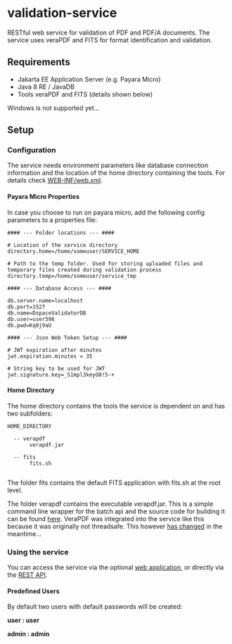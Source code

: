 # validation-service
RESTful web service for validation of PDF and PDF/A documents. The service uses veraPDF and FITS for format identification and validation.


## Requirements
- Jakarta EE Application Server (e.g. Payara Micro)
- Java 8 RE / JavaDB
- Tools veraPDF and FITS (details shown below)

Windows is not supported yet...

## Setup

### Configuration

The service needs environment parameters like database connection information and the location of the home directory containing 
the tools. For details check [WEB-INF/web.xml](https://github.com/FabianHamm/validation-service/blob/master/service/src/main/webapp/WEB-INF/web.xml).

#### Payara Micro Properties

In case you choose to run on payara micro, add the following config parameters to a properties file:
```
#### --- Folder locations --- ####

# Location of the service directory
directory.home=/home/someuser/SERVICE_HOME

# Path to the temp folder. Used for storing uploaded files and temporary files created during validation process
directory.temp=/home/someuser/service_tmp

#### --- Database Access --- ####

db.server.name=localhost
db.port=1527
db.name=DspaceValidatorDB
db.user=user596
db.pwd=Kq8j9aU

#### --- Json Web Token Setup --- ####

# JWT expiration after minutes
jwt.expiration.minutes = 35

# String key to be used for JWT 
jwt.signature.key=_S1mpl3keyO8!5-+

```
#### Home Directory

The home directory contains the tools the service is dependent on and has two subfolders:

```
HOME_DIRECTORY
  
  -- verapdf
       verapdf.jar
       
  -- fits
       fits.sh
      
```
The folder fits contains the default FITS application with fits.sh at the root level.

The folder verapdf contains the executable verapdf.jar. This is a simple command line wrapper for the batch api and the source code for building it can be found [here](https://github.com/FabianHamm/verapdf-wrp-exec). VeraPDF was integrated into the service like this because it was originally not threadsafe. This however [has changed](https://github.com/veraPDF/veraPDF-library/issues/1037) in the meantime...

### Using the service

You can access the service via the optional [web application](https://github.com/FabianHamm/validation-service-web-app), or directly via the [REST API](https://documenter.getpostman.com/view/4682945/S1TSaKdB?version=latest).


#### Predefined Users
By default two users with default passwords will be created:

  **user : user**
  
  **admin : admin**





